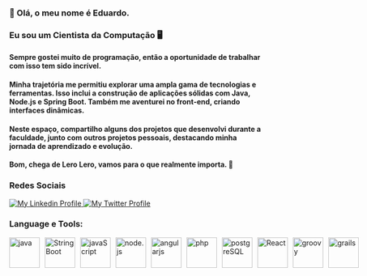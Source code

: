 ### 👋 Olá, o meu nome é Eduardo. 
### Eu sou um Cientista da Computação 🖥️

#### Sempre gostei muito de programação, então a oportunidade de trabalhar com isso tem sido incrível.
#### Minha trajetória me permitiu explorar uma ampla gama de tecnologias e ferramentas. Isso inclui a construção de aplicações sólidas com Java, Node.js e Spring Boot. Também me aventurei no front-end, criando interfaces dinâmicas.
#### Neste espaço, compartilho alguns dos projetos que desenvolvi durante a faculdade, junto com outros projetos pessoais, destacando minha jornada de aprendizado e evolução.
#### Bom, chega de Lero Lero, vamos para o que realmente importa. 🔧
### Redes Sociais
<p align="left">
   <a href="https://www.linkedin.com/in/eduardo-leal-4867b918a">
      <img alt="My Linkedin Profile" 
      src="https://img.shields.io/badge/linkedin-%230077B5.svg?style=for-the-badge&logo=linkedin&logoColor=white"/>
   </a> 
   <a href="https://twitter.com/BlueWingedChat">
      <img alt="My Twitter Profile"
      src="https://img.shields.io/badge/Twitter-%231DA1F2.svg?style=for-the-badge&logo=Twitter&logoColor=white"/>
   </a>
</p>

   
### Language e Tools: 
<div style="display: flex; align-items: center;">
   <img allign="left" alt="java" width="60px" style="padding-right:10px;" src="https://cdn.jsdelivr.net/gh/devicons/devicon/icons/java/java-original.svg" />
   <img allign="left" alt="StringBoot" width="60px" style="padding-right:10px;" src="https://cdn.jsdelivr.net/gh/devicons/devicon/icons/spring/spring-original.svg" />
   <img allign="left" alt="javaScript" width="60px" style="padding-right:10px;" src="https://cdn.jsdelivr.net/gh/devicons/devicon/icons/javascript/javascript-original.svg" />
   <img allign="left" alt="node.js" width="60px" style="padding-right:10px;" src="https://cdn.jsdelivr.net/gh/devicons/devicon/icons/nodejs/nodejs-original.svg" />
   <img allign="left" alt="angularjs" width="60px" style="padding-right:10px;" src="https://cdn.jsdelivr.net/gh/devicons/devicon/icons/angularjs/angularjs-plain.svg" />
   <img allign="left" alt="php" width="60px" style="padding-right:10px;" src="https://cdn.jsdelivr.net/gh/devicons/devicon/icons/php/php-plain.svg" />
   <img allign="left" alt="postgreSQL" width="60px" style="padding-right:10px;" src="https://cdn.jsdelivr.net/gh/devicons/devicon/icons/postgresql/postgresql-original-wordmark.svg"/>
   <img allign="left" alt="React" width="60px" style="padding-right:10px;" src="https://cdn.jsdelivr.net/gh/devicons/devicon/icons/react/react-original.svg"/>
   <img allign="left" alt="groovy" width="60px" style="padding-right:10px;" src="https://cdn.jsdelivr.net/gh/devicons/devicon/icons/groovy/groovy-original.svg"/>
   <img allign="left" alt="grails" width="60px" style="padding-right:10px;" src="https://cdn.jsdelivr.net/gh/devicons/devicon/icons/grails/grails-plain.svg"/>
</div>
          

          
          



          

          
